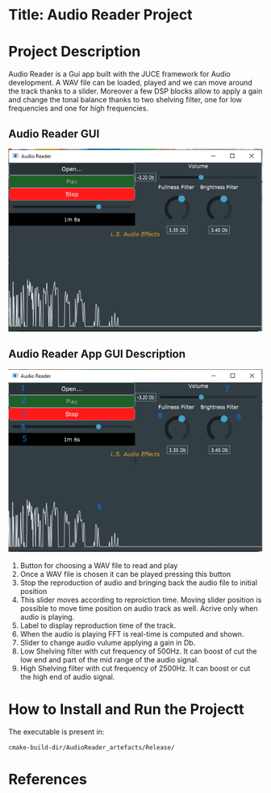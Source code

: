 # Title: Audio Reader Project

# Project Description

Audio Reader is a Gui app built with the JUCE framework for Audio development. A WAV file can be loaded, played and we can move around the track thanks to a slider.
Moreover a few DSP blocks allow to apply a gain and change the tonal balance thanks to two shelving filter, one for low frequencies and one for high frequencies.  

## Audio Reader GUI
![](figs/reader.png)

## Audio Reader App GUI Description 
![](figs/reader_numbered.png)

1. Button for choosing a WAV file to read and play
2. Once a WAV file is chosen it can be played pressing this button
3. Stop the reproduction of audio and bringing back the audio file to initial position
4. This slider moves according to reproiction time. Moving slider position is possible to move time position on audio track as well. Acrive only when audio is playing.
5. Label to display reproduction time of the track.
6. When the audio is playing FFT is real-time is computed and shown.
7. Slider to change audio vulume applying a gain in Db.
8. Low Shelving filter with cut frequency of 500Hz. It can boost of cut the low end and part of the mid range of the audio signal.
9. High Shelving filter with cut frequency of 2500Hz. It can boost or cut the high end of audio signal. 

# How to Install and Run the Projectt

The executable is present in: 

    cmake-build-dir/AudioReader_artefacts/Release/

 

# References